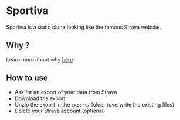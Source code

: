 # Sportiva

Sportiva is a static clone looking like the famous Strava website.

## Why ?

Learn more about why [here](https://thoughts.n4n5.dev/specific-sport-application/)

## How to use

- Ask for an export of your data from Strava
- Download the export
- Unzip the export in the `export/` folder (overwrite the existing files)
- Delete your Strava account (optional)
